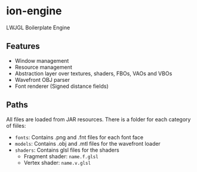 # ion-engine
LWJGL Boilerplate Engine

## Features
- Window management
- Resource management
- Abstraction layer over textures, shaders, FBOs, VAOs and VBOs
- Wavefront OBJ parser
- Font renderer (Signed distance fields)

## Paths
All files are loaded from JAR resources. There is a folder for each category of fiiles:
- `fonts`: Contains .png and .fnt files for each font face
- `models`: Contains .obj and .mtl files for the wavefront loader
- `shaders`: Contains glsl files for the shaders
  - Fragment shader: `name.f.glsl`
  - Vertex shader: `name.v.glsl` 